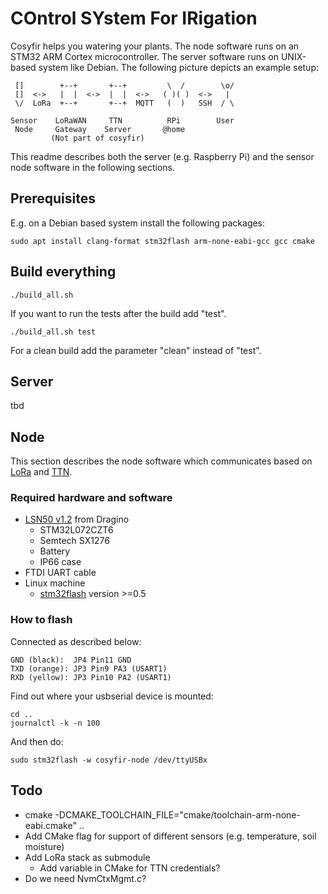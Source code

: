 # COntrol SYstem For IRigation

Cosyfir helps you watering your plants. The node software runs on an STM32 ARM Cortex microcontroller. The server software runs on UNIX-based system like Debian. The following picture depicts an example setup:

     []        +--+       +--+         \  /        \o/
     []  <->   |  |  <->  |  |  <->   ( )( )  <->   |
     \/  LoRa  +--+       +--+  MQTT   (  )   SSH  / \

    Sensor    LoRaWAN     TTN          RPi        User
     Node     Gateway    Server       @home
             (Not part of cosyfir)

This readme describes both the server (e.g. Raspberry Pi) and the sensor node software in the following sections.

## Prerequisites

E.g. on a Debian based system install the following packages:

    sudo apt install clang-format stm32flash arm-none-eabi-gcc gcc cmake

## Build everything

    ./build_all.sh

If you want to run the tests after the build add "test".

    ./build_all.sh test

For a clean build add the parameter "clean" instead of "test".

## Server

tbd

## Node

This section describes the node software which communicates based on [LoRa](https://en.wikipedia.org/wiki/LoRa) and [TTN](https://www.thethingsnetwork.org/).

### Required hardware and software

* [LSN50 v1.2](https://wiki.dragino.com/index.php?title=Lora_Sensor_Node-LSN50) from Dragino
  * STM32L072CZT6
  * Semtech SX1276
  * Battery
  * IP66 case
* FTDI UART cable
* Linux machine
  * [stm32flash](https://sourceforge.net/p/stm32flash/wiki/Home/) version  >=0.5

### How to flash

Connected as described below:

    GND (black):  JP4 Pin11 GND
    TXD (orange): JP3 Pin9 PA3 (USART1)
    RXD (yellow): JP3 Pin10 PA2 (USART1)

Find out where your usbserial device is mounted:

    cd ..
    journalctl -k -n 100

And then do:

    sudo stm32flash -w cosyfir-node /dev/ttyUSBx

## Todo

* cmake -DCMAKE_TOOLCHAIN_FILE="cmake/toolchain-arm-none-eabi.cmake" ..
* Add CMake flag for support of different sensors (e.g. temperature, soil moisture)
* Add LoRa stack as submodule
  * Add variable in CMake for TTN credentials?
* Do we need NvmCtxMgmt.c?
